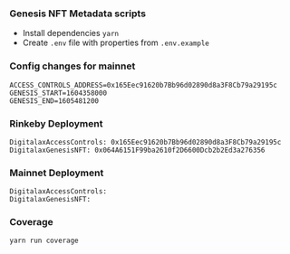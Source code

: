 ### Genesis NFT Metadata scripts

* Install dependencies `yarn`
* Create `.env` file with properties from `.env.example` 

### Config changes for mainnet

```
ACCESS_CONTROLS_ADDRESS=0x165Eec91620b7Bb96d02890d8a3F8Cb79a29195c
GENESIS_START=1604358000
GENESIS_END=1605481200
```

### Rinkeby Deployment
```
DigitalaxAccessControls: 0x165Eec91620b7Bb96d02890d8a3F8Cb79a29195c
DigitalaxGenesisNFT: 0x064A6151F99ba2610f2D6600Dcb2b2Ed3a276356
```

### Mainnet Deployment
```
DigitalaxAccessControls: 
DigitalaxGenesisNFT: 
```

### Coverage

```
yarn run coverage
```
